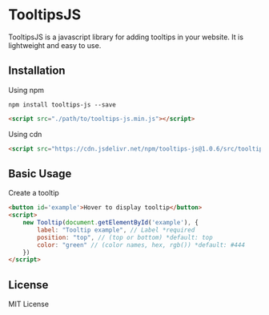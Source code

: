 # TooltipsJS
TooltipsJS is a javascript library for adding tooltips in your website. It is lightweight and easy to use.
## Installation
Using npm
```shell
npm install tooltips-js --save
```
```html
<script src="./path/to/tooltips-js.min.js"></script>
```
Using cdn
```html
<script src="https://cdn.jsdelivr.net/npm/tooltips-js@1.0.6/src/tooltips-js.min.js"></script>
```
## Basic Usage 
Create a tooltip
```html
<button id='example'>Hover to display tooltip</button>
<script>
	new Tooltip(document.getElementById('example'), {
		label: "Tooltip example", // Label *required
		position: "top", // (top or bottom) *default: top
		color: "green" // (color names, hex, rgb()) *default: #444
	})
</script>
```
## License
MIT License
